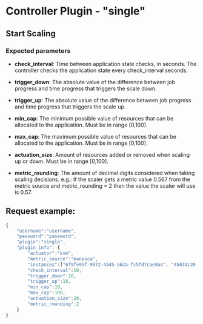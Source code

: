 # Controller Plugin - "single"

## Start Scaling
### Expected parameters

* **check_interval**: Time between application state checks, in seconds. The controller checks the application state every check_interval seconds.

* **trigger_down**: The absolute value of the difference between job progress and time progress that triggers the scale down.

* **trigger_up**: The absolute value of the difference between job progress and time progress that triggers the scale up. 

* **min_cap**: The minimum possible value of resources that can be allocated to the application. Must be in range [0,100].

* **max_cap**: The maximum possible value of resources that can be allocated to the application. Must be in range [0,100].

* **actuation_size**: Amount of resources added or removed when scaling up or down. Must be in range [0,100].

* **metric_rounding**: The amount of decimal digits considered when taking scaling decisions. e.g.: If the scaler gets a metric value 0.567 from the metric source and metric_rounding = 2 then the value the scaler will use is 0.57.

## Request example:

```javascript
{
    "username":"username",
    "password":"password",
    "plugin":"single",
    "plugin_info": {
        "actuator":"kvm",
        "metric_source":"monasca",
        "instances":["6f9fe95f-9072-4545-a62a-fc5fd7cae9a4", "45034c39-c280-4047-8b92-a8efb61bc589"],
        "check_interval":10,
        "trigger_down":10,
        "trigger_up":10,
        "min_cap":10,
        "max_cap":100,
        "actuation_size":20,
        "metric_rounding":2
    }
}
```
